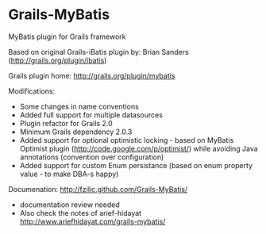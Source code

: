 Grails-MyBatis
==============

MyBatis plugin for Grails framework

Based on original Grails-iBatis plugin by: Brian Sanders (http://grails.org/plugin/ibatis)

Grails plugin home: http://grails.org/plugin/mybatis

Modifications:
 - Some changes in name conventions
 - Added full support for multiple datasources
 - Plugin refactor for Grails 2.0
 - Minimum Grails dependency 2.0.3
 - Added support for optional optimistic locking - based on MyBatis Optimist plugin (http://code.google.com/p/optimist/) while avoiding Java annotations (convention over configuration)
 - Added support for custom Enum persistance (based on enum property value - to make DBA-s happy)

Documenation: http://fzilic.github.com/Grails-MyBatis/
- documentation review needed
- Also check the notes of arief-hidayat http://www.ariefhidayat.com/grails-mybatis/
